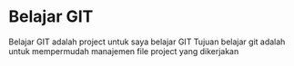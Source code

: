 # Belajar GIT 
Belajar GIT adalah project untuk saya belajar GIT
Tujuan belajar git adalah untuk mempermudah manajemen file project yang dikerjakan
